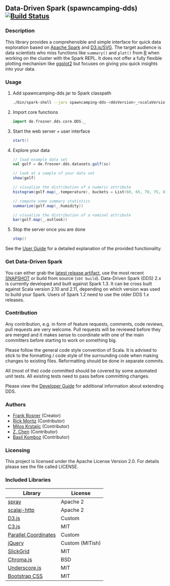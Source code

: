 ## Data-Driven Spark (spawncamping-dds) [![Build Status](https://travis-ci.org/FRosner/spawncamping-dds.svg?branch=master)](https://travis-ci.org/FRosner/spawncamping-dds)
### Description

This library provides a comprehensible and simple interface for quick data exploration based on
[Apache Spark](https://spark.apache.org/) and [D3.js/SVG](http://d3js.org/). The target audience is
data scientists who miss functions like `summary()` and `plot()` from [R](http://www.r-project.org/)
when working on the cluster with the Spark REPL. It does not offer a fully flexible plotting mechanism like [ggplot2](http://ggplot2.org/) but focuses on giving you quick insights into your data.

### Usage

1. Add spawncamping-dds jar to Spark classpath

    ```sh
    ./bin/spark-shell --jars spawncamping-dds-<ddsVersion>_<scalaVersion>.jar
    ```
2. Import core functions

    ```scala
    import de.frosner.dds.core.DDS._
    ```

3. Start the web server + user interface

    ```scala
    start()
    ```

4. Explore your data

    ```scala
    // load example data set
    val golf = de.frosner.dds.datasets.golf(sc)

    // look at a sample of your data set
    show(golf)

    // visualize the distribution of a numeric attribute
    histogram(golf.map(_.temperature), buckets = List(60, 65, 70, 75, 80, 85, 90))

    // compute some summary statistics
    summarize(golf.map(_.humidity))

    // visualize the distribution of a nominal attribute
    bar(golf.map(_.outlook))
    ```

5. Stop the server once you are done

    ```scala
    stop()
    ```

See the [User Guide](https://github.com/FRosner/spawncamping-dds/wiki/User-Guide) for a detailed explanation of the provided functionality.

### Get Data-Driven Spark

You can either grab the [latest release artifact](https://github.com/FRosner/spawncamping-dds/releases), use the most recent [SNAPSHOT](http://spawncamping-dds-snapshots.s3-website-us-east-1.amazonaws.com/) or build from source (`sbt build`). Data-Driven Spark (DDS) 2.x is currently developed and built against Spark 1.3. It can be cross built against Scala version 2.10 and 2.11, depending on which version was used to build your Spark. Users of Spark 1.2 need to use the older DDS 1.x releases.

### Contribution

Any contribution, e.g. in form of feature requests, comments, code reviews, pull requests are very welcome. Pull requests will be reviewed before they are merged and it makes sense to coordinate with one of the main committers before starting to work on something big.

Please follow the general code style convention of Scala. It is advised to stick to the formatting / code style of the surrounding code when making changes to existing files. Reformatting should be done in separate commits.

All (most of the) code committed should be covered by some automated unit tests. All existing tests need to pass before committing changes.

Please view the [Developer Guide](https://github.com/FRosner/spawncamping-dds/wiki/Developer-Guide) for additional information about extending DDS.

### Authors

- [Frank Rosner](https://github.com/FRosner) (Creator)
- [Rick Moritz](https://github.com/RPCMoritz) (Contributor)
- [Milos Krstajic](https://github.com/milosk) (Contributor)
- [Z. Chen](https://github.com/zhdchen) (Contributor)
- [Basil Komboz](https://github.com/bkomboz) (Contributor)

### Licensing

This project is licensed under the Apache License Version 2.0. For details please see the file called LICENSE.

### Included Libraries

| Library       | License        |
| ------------  | -------------- |
| [spray](http://spray.io/) | Apache 2 |
| [scalaj-http](https://github.com/scalaj/scalaj-http) | Apache 2 |
| [D3.js](http://d3js.org/) | Custom |
| [C3.js](http://c3js.org/) | MIT |
| [Parallel Coordinates](https://github.com/syntagmatic/parallel-coordinates) | Custom |
| [jQuery](http://jquery.com/) | Custom (MITish) |
| [SlickGrid](https://github.com/mleibman/SlickGrid) | MIT |
| [Chroma.js](https://github.com/gka/chroma.js) | BSD |
| [Underscore.js](http://underscorejs.org/) | MIT |
| [Bootstrap CSS](http://getbootstrap.com) | MIT |
